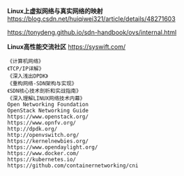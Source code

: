 **Linux上虚拟网络与真实网络的映射**
https://blog.csdn.net/huiqiwei321/article/details/48271603


https://tonydeng.github.io/sdn-handbook/ovs/internal.html

**Linux高性能交流社区**
https://syswift.com/


    《计算机网络》
    《TCP/IP详解》
    《深入浅出DPDK》
    《重构网络-SDN架构与实现》
    《SDN核心技术剖析和实战指南》
    《深入理解LINUX网络技术内幕》
    Open Networking Foundation
    OpenStack Networking Guide
    https://www.openstack.org/
    https://www.opnfv.org/
    http://dpdk.org/
    http://openvswitch.org/
    https://kernelnewbies.org/
    https://www.opendaylight.org/
    https://www.docker.com/
    https://kubernetes.io/
    https://github.com/containernetworking/cni


